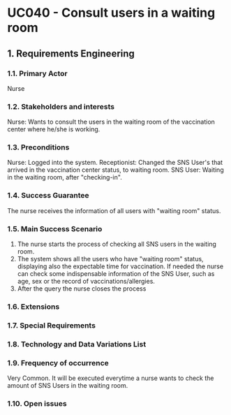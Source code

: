 # UC040 - Consult users in a waiting room

## 1. Requirements Engineering

### 1.1. Primary Actor
Nurse

### 1.2. Stakeholders and interests
Nurse: Wants to consult the users in the waiting room of the vaccination center where he/she is working.

### 1.3. Preconditions
Nurse: Logged into the system.
Receptionist: Changed the SNS User's that arrived in the vaccination center status, to waiting room.
SNS User: Waiting in the waiting room, after "checking-in".

### 1.4. Success Guarantee
The nurse receives the information of all users with "waiting room" status.

### 1.5. Main Success Scenario
1. The nurse starts the process of checking all SNS users in the waiting room.
2. The system shows all the users who have "waiting room" status, displaying also the expectable time for vaccination. If needed the nurse can check some indispensable information of the SNS User, such as age, sex or the record of vaccinations/allergies.
3. After the query the nurse closes the process

### 1.6. Extensions

### 1.7. Special Requirements

### 1.8. Technology and Data Variations List

### 1.9. Frequency of occurrence
Very Common. It will be executed everytime a nurse wants to check the amount of SNS Users in the waiting room.

### 1.10. Open issues